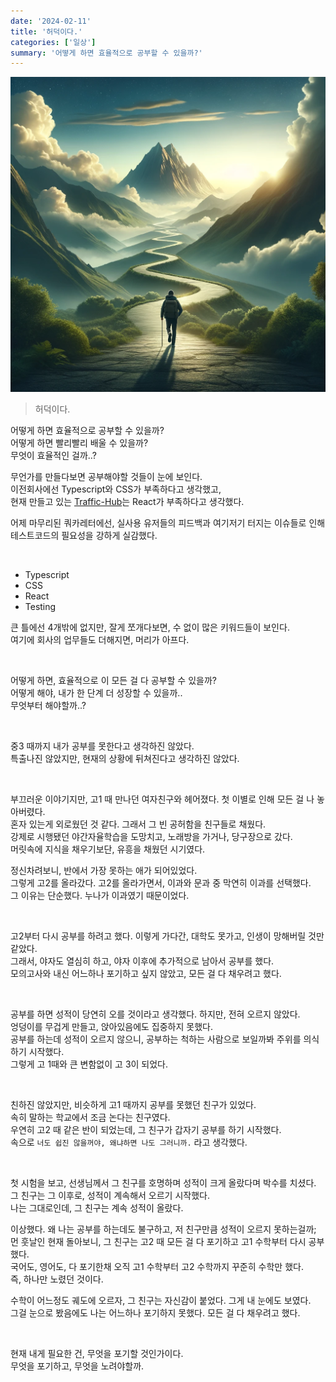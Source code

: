 ```yaml
---
date: '2024-02-11'
title: '허덕이다.'
categories: ['일상']
summary: '어떻게 하면 효율적으로 공부할 수 있을까?'
---
```


![](./the-journey.webp)

> 허덕이다.

어떻게 하면 효율적으로 공부할 수 있을까?  
어떻게 하면 빨리빨리 배울 수 있을까?  
무엇이 효율적인 걸까..?

무언가를 만들다보면 공부해야할 것들이 눈에 보인다.  
이전회사에선 Typescript와 CSS가 부족하다고 생각했고,  
현재 만들고 있는 [Traffic-Hub](https://github.com/Geuni620/Traffic-Hub)는 React가 부족하다고 생각했다.

어제 마무리된 쿼카레터에선, 실사용 유저들의 피드백과 여기저기 터지는 이슈들로 인해 테스트코드의 필요성을 강하게 실감했다.

<br/>

- Typescript
- CSS
- React
- Testing

큰 틀에선 4개밖에 없지만, 잘게 쪼개다보면, 수 없이 많은 키워드들이 보인다.  
여기에 회사의 업무들도 더해지면, 머리가 아프다.

<br/>

어떻게 하면, 효율적으로 이 모든 걸 다 공부할 수 있을까?  
어떻게 해야, 내가 한 단계 더 성장할 수 있을까..  
무엇부터 해야할까..?

<br/>

중3 때까지 내가 공부를 못한다고 생각하진 않았다.  
특출나진 않았지만, 현재의 상황에 뒤쳐진다고 생각하진 않았다.

<br/>

부끄러운 이야기지만, 고1 때 만나던 여자친구와 헤어졌다. 첫 이별로 인해 모든 걸 나 놓아버렸다.  
혼자 있는게 외로웠던 것 같다. 그래서 그 빈 공허함을 친구들로 채웠다.  
강제로 시행됐던 야간자율학습을 도망치고, 노래방을 가거나, 당구장으로 갔다.  
머릿속에 지식을 채우기보단, 유흥을 채웠던 시기였다.

정신차려보니, 반에서 가장 못하는 애가 되어있었다.  
그렇게 고2를 올라갔다. 고2를 올라가면서, 이과와 문과 중 막연히 이과를 선택했다.  
그 이유는 단순했다. 누나가 이과였기 때문이었다.

<br/>

고2부터 다시 공부를 하려고 했다. 이렇게 가다간, 대학도 못가고, 인생이 망해버릴 것만 같았다.  
그래서, 야자도 열심히 하고, 야자 이후에 추가적으로 남아서 공부를 했다.  
모의고사와 내신 어느하나 포기하고 싶지 않았고, 모든 걸 다 채우려고 했다.

<br/>

공부를 하면 성적이 당연히 오를 것이라고 생각했다. 하지만, 전혀 오르지 않았다.  
엉덩이를 무겁게 만들고, 앉아있음에도 집중하지 못했다.  
공부를 하는데 성적이 오르지 않으니, 공부하는 척하는 사람으로 보일까봐 주위를 의식하기 시작했다.  
그렇게 고 1때와 큰 변함없이 고 3이 되었다.

<br/>

친하진 않았지만, 비슷하게 고1 때까지 공부를 못했던 친구가 있었다.  
속히 말하는 학교에서 조금 논다는 친구였다.  
우연히 고2 때 같은 반이 되었는데, 그 친구가 갑자기 공부를 하기 시작했다.  
속으로 `너도 쉽진 않을꺼야, 왜냐하면 나도 그러니까.` 라고 생각했다.

<br/>

첫 시험을 보고, 선생님께서 그 친구를 호명하며 성적이 크게 올랐다며 박수를 치셨다.  
그 친구는 그 이후로, 성적이 계속해서 오르기 시작했다.  
나는 그대로인데, 그 친구는 계속 성적이 올랐다.

이상했다. 왜 나는 공부를 하는데도 불구하고, 저 친구만큼 성적이 오르지 못하는걸까;  
먼 훗날인 현재 돌아보니, 그 친구는 고2 때 모든 걸 다 포기하고 고1 수학부터 다시 공부했다.  
국어도, 영어도, 다 포기한채 오직 고1 수학부터 고2 수학까지 꾸준히 수학만 했다.  
즉, 하나만 노렸던 것이다.

수학이 어느정도 궤도에 오르자, 그 친구는 자신감이 붙었다. 그게 내 눈에도 보였다.  
그걸 눈으로 봤음에도 나는 어느하나 포기하지 못했다. 모든 걸 다 채우려고 했다.

<br/>

현재 내게 필요한 건, 무엇을 포기할 것인가이다.  
무엇을 포기하고, 무엇을 노려야할까.
